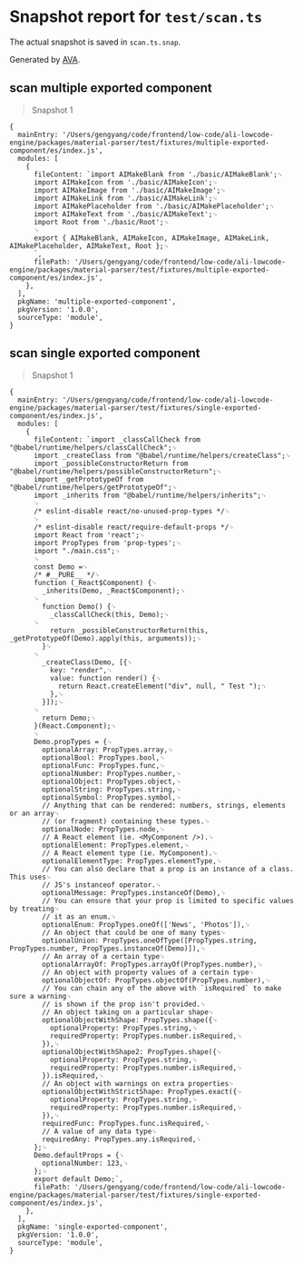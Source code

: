 # Snapshot report for `test/scan.ts`

The actual snapshot is saved in `scan.ts.snap`.

Generated by [AVA](https://avajs.dev).

## scan multiple exported component

> Snapshot 1

    {
      mainEntry: '/Users/gengyang/code/frontend/low-code/ali-lowcode-engine/packages/material-parser/test/fixtures/multiple-exported-component/es/index.js',
      modules: [
        {
          fileContent: `import AIMakeBlank from './basic/AIMakeBlank';␊
          import AIMakeIcon from './basic/AIMakeIcon';␊
          import AIMakeImage from './basic/AIMakeImage';␊
          import AIMakeLink from './basic/AIMakeLink';␊
          import AIMakePlaceholder from './basic/AIMakePlaceholder';␊
          import AIMakeText from './basic/AIMakeText';␊
          import Root from './basic/Root';␊
          ␊
          export { AIMakeBlank, AIMakeIcon, AIMakeImage, AIMakeLink, AIMakePlaceholder, AIMakeText, Root };␊
          `,
          filePath: '/Users/gengyang/code/frontend/low-code/ali-lowcode-engine/packages/material-parser/test/fixtures/multiple-exported-component/es/index.js',
        },
      ],
      pkgName: 'multiple-exported-component',
      pkgVersion: '1.0.0',
      sourceType: 'module',
    }

## scan single exported component

> Snapshot 1

    {
      mainEntry: '/Users/gengyang/code/frontend/low-code/ali-lowcode-engine/packages/material-parser/test/fixtures/single-exported-component/es/index.js',
      modules: [
        {
          fileContent: `import _classCallCheck from "@babel/runtime/helpers/classCallCheck";␊
          import _createClass from "@babel/runtime/helpers/createClass";␊
          import _possibleConstructorReturn from "@babel/runtime/helpers/possibleConstructorReturn";␊
          import _getPrototypeOf from "@babel/runtime/helpers/getPrototypeOf";␊
          import _inherits from "@babel/runtime/helpers/inherits";␊
          ␊
          /* eslint-disable react/no-unused-prop-types */␊
          ␊
          /* eslint-disable react/require-default-props */␊
          import React from 'react';␊
          import PropTypes from 'prop-types';␊
          import "./main.css";␊
          ␊
          const Demo =␊
          /* #__PURE__ */␊
          function (_React$Component) {␊
            _inherits(Demo, _React$Component);␊
          ␊
            function Demo() {␊
              _classCallCheck(this, Demo);␊
          ␊
              return _possibleConstructorReturn(this, _getPrototypeOf(Demo).apply(this, arguments));␊
            }␊
          ␊
            _createClass(Demo, [{␊
              key: "render",␊
              value: function render() {␊
                return React.createElement("div", null, " Test ");␊
              },␊
            }]);␊
          ␊
            return Demo;␊
          }(React.Component);␊
          ␊
          Demo.propTypes = {␊
            optionalArray: PropTypes.array,␊
            optionalBool: PropTypes.bool,␊
            optionalFunc: PropTypes.func,␊
            optionalNumber: PropTypes.number,␊
            optionalObject: PropTypes.object,␊
            optionalString: PropTypes.string,␊
            optionalSymbol: PropTypes.symbol,␊
            // Anything that can be rendered: numbers, strings, elements or an array␊
            // (or fragment) containing these types.␊
            optionalNode: PropTypes.node,␊
            // A React element (ie. <MyComponent />).␊
            optionalElement: PropTypes.element,␊
            // A React element type (ie. MyComponent).␊
            optionalElementType: PropTypes.elementType,␊
            // You can also declare that a prop is an instance of a class. This uses␊
            // JS's instanceof operator.␊
            optionalMessage: PropTypes.instanceOf(Demo),␊
            // You can ensure that your prop is limited to specific values by treating␊
            // it as an enum.␊
            optionalEnum: PropTypes.oneOf(['News', 'Photos']),␊
            // An object that could be one of many types␊
            optionalUnion: PropTypes.oneOfType([PropTypes.string, PropTypes.number, PropTypes.instanceOf(Demo)]),␊
            // An array of a certain type␊
            optionalArrayOf: PropTypes.arrayOf(PropTypes.number),␊
            // An object with property values of a certain type␊
            optionalObjectOf: PropTypes.objectOf(PropTypes.number),␊
            // You can chain any of the above with `isRequired` to make sure a warning␊
            // is shown if the prop isn't provided.␊
            // An object taking on a particular shape␊
            optionalObjectWithShape: PropTypes.shape({␊
              optionalProperty: PropTypes.string,␊
              requiredProperty: PropTypes.number.isRequired,␊
            }),␊
            optionalObjectWithShape2: PropTypes.shape({␊
              optionalProperty: PropTypes.string,␊
              requiredProperty: PropTypes.number.isRequired,␊
            }).isRequired,␊
            // An object with warnings on extra properties␊
            optionalObjectWithStrictShape: PropTypes.exact({␊
              optionalProperty: PropTypes.string,␊
              requiredProperty: PropTypes.number.isRequired,␊
            }),␊
            requiredFunc: PropTypes.func.isRequired,␊
            // A value of any data type␊
            requiredAny: PropTypes.any.isRequired,␊
          };␊
          Demo.defaultProps = {␊
            optionalNumber: 123,␊
          };␊
          export default Demo;`,
          filePath: '/Users/gengyang/code/frontend/low-code/ali-lowcode-engine/packages/material-parser/test/fixtures/single-exported-component/es/index.js',
        },
      ],
      pkgName: 'single-exported-component',
      pkgVersion: '1.0.0',
      sourceType: 'module',
    }
